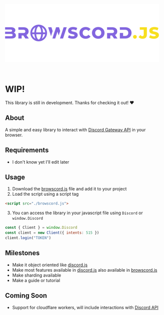 <div align="center">
	<br />
	<p>
		<a href="https://github.com/JasonBenfrin/browscord.js"><img src="./assets/browscord.js.svg" width="600" alt="browscord.js" /></a>
	</p>
	<br />
</div>

# WIP!

This library is still in development. Thanks for checking it out! ❤️

## About
A simple and easy library to interact with [Discord Gateway API](https://discord.com/developers/docs/topics/gateway) in your browser.

## Requirements

- I don't know yet I'll edit later

## Usage

1. Download the [browscord.js](./dist/browscord.js) file and add it to your project
2. Load the script using a script tag
```html
<script src="./browscord.js">
```
3. You can access the library in your javascript file using `Discord` or `window.Discord`
```js
const { Client } = window.Discord
const client = new Client({ intents: 515 })
client.login("TOKEN")
```

## Milestones

- Make it object oriented like [discord.js](https://github.com/discordjs/discord.js)
- Make most features available in [discord.js](https://github.com/discordjs/discord.js) also available in [browscord.js](https://github.com/JasonBenfrin/browscord.js)
- Make sharding available
- Make a guide or tutorial

## Coming Soon

- Support for cloudflare workers, will include interactions with [Discord API](https://discord.com/developers/docs/topics/getting-started)